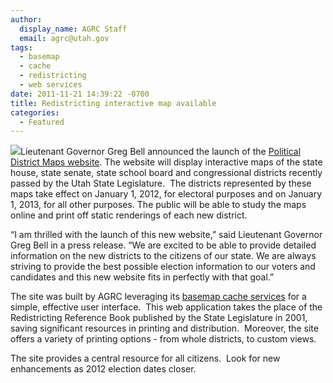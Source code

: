 ```yaml
---
author:
  display_name: AGRC Staff
  email: agrc@utah.gov
tags:
  - basemap
  - cache
  - redistricting
  - web services
date: 2011-11-21 14:39:22 -0700
title: Redistricting interactive map available
categories:
  - Featured
---
```

<p><img src="{{ "/images/gallery/agrc-general/redistmap.png" | prepend: site.baseurl }}" class="inline-text-left" />Lieutenant Governor Greg Bell announced the launch of the <a href="https://elections.utah.gov/map/district-maps">Political District Maps website</a>. The website will display interactive maps of the state house, state senate, state school board and congressional districts recently passed by the Utah State Legislature.  The districts represented by these maps take effect on January 1, 2012, for electoral purposes and on January 1, 2013, for all other purposes. The public will be able to study the maps online and print off static renderings of each new district.</p>
<p>“I am thrilled with the launch of this new website,” said Lieutenant Governor Greg Bell in a press release. “We are excited to be able to provide detailed information on the new districts to the citizens of our state. We are always striving to provide the best possible election information to our voters and candidates and this new website fits in perfectly with that goal.”</p>
<p>The site was built by AGRC leveraging its <a href="{{ "/data/base-map-and-imagery/" | prepend: site.baseurl }}">basemap cache services</a> for a simple, effective user interface.  This web application takes the place of the Redistricting Reference Book published by the State Legislature in 2001, saving significant resources in printing and distribution.  Moreover, the site offers a variety of printing options - from whole districts, to custom views.</p>
<p>The site provides a central resource for all citizens.  Look for new enhancements as 2012 election dates closer.</p>
